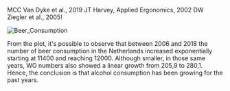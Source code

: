 MCC Van Dyke et al., 2019
JT Harvey, Applied Ergonomics, 2002
DW Ziegler et al., 2005!

![Beer_Consumption](https://github.com/Joana-CSilva29/CS_Assignment/assets/144342465/14231df2-7015-4bdb-aeaa-e604ba150f54)

From the plot, it's possible to observe that between 2006 and 2018 the number of beer consumption in the Netherlands increased exponentially starting at 11400 and reaching 12000. Although smaller, in those same years, WO numbers also showed a linear growth from 205,9 to 280,1. Hence, the conclusion is that alcohol consumption has been growing for the past years. 






